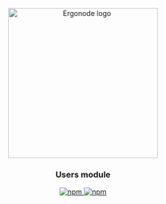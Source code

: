 
<p align="center">
  <a href="https://ergonode.com" rel="noopener noreferrer">
    <img width="300" src="https://ergonode.com/img/logo-dark.svg" alt="Ergonode logo">
  </a>
</p>
<h3 align="center">Users module</h3>
<p align="center">
  <a href="https://www.npmjs.com/package/@ergonode/users">
    <img alt="npm" src="https://img.shields.io/npm/v/@ergonode/users">
  </a>
  <a href="https://www.npmjs.com/package/@ergonode/users">
    <img alt="npm" src="https://img.shields.io/npm/l/@ergonode/users">
  </a>
</p>
<br>